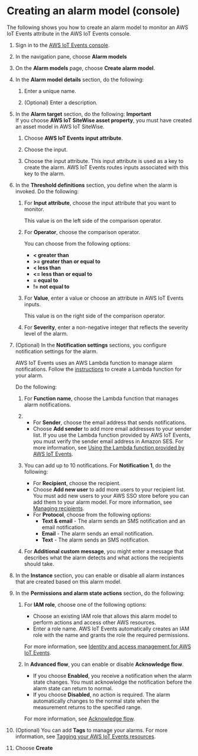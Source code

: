 # Creating an alarm model \(console\)<a name="create-alarm-model-console"></a>

The following shows you how to create an alarm model to monitor an AWS IoT Events attribute in the AWS IoT Events console\.

1. Sign in to the [AWS IoT Events console](https://console.aws.amazon.com/iotevents/)\.

1. In the navigation pane, choose **Alarm models**

1. On the **Alarm models** page, choose **Create alarm model**\.

1. In the **Alarm model details** section, do the following:

   1. Enter a unique name\.

   1. \(Optional\) Enter a description\.

1. In the **Alarm target** section, do the following:
**Important**  
If you choose **AWS IoT SiteWise asset property**, you must have created an asset model in AWS IoT SiteWise\.

   1. Choose **AWS IoT Events input attribute**\.

   1. Choose the input\.

   1. Choose the input attribute\. This input attribute is used as a key to create the alarm\. AWS IoT Events routes inputs associated with this key to the alarm\.

1. In the **Threshold definitions** section, you define when the alarm is invoked\. Do the following:

   1. For **Input attribute**, choose the input attribute that you want to monitor\.

      This value is on the left side of the comparison operator\.

   1. For **Operator**, choose the comparison operator\.

      You can choose from the following options: 
      + **< greater than**
      + **>= greater than or equal to**
      + **< less than**
      + **<= less than or equal to**
      + **= equal to**
      + **\!= not equal to**

   1. For **Value**, enter a value or choose an attribute in AWS IoT Events inputs\.

      This value is on the right side of the comparison operator\.

   1. For **Severity**, enter a non\-negative integer that reflects the severity level of the alarm\.

1. \(Optional\) In the **Notification settings** sections, you configure notification settings for the alarm\.

   AWS IoT Events uses an AWS Lambda function to manage alarm notifications\. Follow the [instructions](https://docs.aws.amazon.com/iotevents/latest/developerguide/lambda-support.html) to create a Lambda function for your alarm\.

   Do the following:

   1. For **Function name**, choose the Lambda function that manages alarm notifications\.

   1. 
      + For **Sender**, choose the email address that sends notifications\.
      + Choose **Add sender** to add more email addresses to your sender list\. If you use the Lambda function provided by AWS IoT Events, you must verify the sender email address in Amazon SES\. For more information, see [Using the Lambda function provided by AWS IoT Events](use-alarm-notifications.md)\.

   1. You can add up to 10 notifications\. For **Notification 1**, do the following:
      + For **Recipient**, choose the recipient\.
      + Choose **Add new user** to add more users to your recipient list\. You must add new users to your AWS SSO store before you can add them to your alarm model\. For more information, see [Managing recipients](sso-authorization-recipients.md)\.
      + For **Protocol**, choose from the following options:
        + **Text & email** \- The alarm sends an SMS notification and an email notification\.
        + **Email** \- The alarm sends an email notification\.
        + **Text** \- The alarm sends an SMS notification\.

   1. For **Additional custom message**, you might enter a message that describes what the alarm detects and what actions the recipients should take\.

1. In the **Instance** section, you can enable or disable all alarm instances that are created based on this alarm model\.

1. In the **Permissions and alarm state actions** section, do the following:

   1. For **IAM role**, choose one of the following options:
      + Choose an existing IAM role that allows this alarm model to perform actions and access other AWS resources\.
      + Enter a role name\. AWS IoT Events automatically creates an IAM role with the name and grants the role the required permissions\.

      For more information, see [Identity and access management for AWS IoT Events](https://docs.aws.amazon.com/iotevents/latest/developerguide/security-iam.html)\.

   1. In **Advanced flow**, you can enable or disable **Acknowledge flow**\.
      + If you choose **Enabled**, you receive a notification when the alarm state changes\. You must acknowledge the notification before the alarm state can return to normal\.
      + If you choose **Disabled**, no action is required\. The alarm automatically changes to the normal state when the measurement returns to the specified range\.

      For more information, see [Acknowledge flow](iotevents-alarms.md#acknowledge-flow)\.

1. \(Optional\) You can add **Tags** to manage your alarms\. For more information, see [Tagging your AWS IoT Events resources](https://docs.aws.amazon.com/iotevents/latest/developerguide/tagging-iotevents.html)\.

1. Choose **Create**